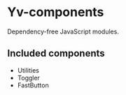 # Yv-components

Dependency-free JavaScript modules.

## Included components

* Utilities
* Toggler
* FastButton
